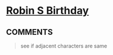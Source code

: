 # [Robin S Birthday](https://toph.co/p/robin-s-birthday)

## __COMMENTS__

> see if adjacent characters are same

